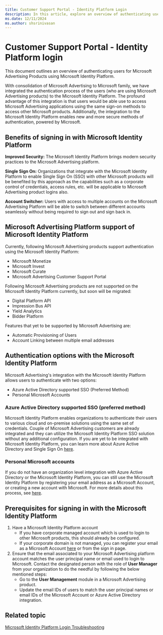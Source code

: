 ```yaml
---
title: Customer Support Portal - Identity Platform Login
description: In this article, explore an overview of authenticating users for Microsoft Advertising products while setting up the Microsoft Identity Platform login account.
ms.date: 12/11/2024
ms.author: shsrinivasan
---
```


# Customer Support Portal - Identity Platform login

This document outlines an overview of authenticating users for Microsoft Advertising Products using Microsoft Identity Platform.

With consolidation of Microsoft Advertising to Microsoft family, we have integrated the authentication process of the users (who are using Microsoft Advertising products) to the Microsoft Identity Platform. The profound advantage of this integration is that users would be able use to access Microsoft Advertising applications using the same sign-on methods to access other Microsoft products. Additionally, the integration to the Microsoft Identity Platform enables new and more secure methods of authentication, powered by Microsoft.

## Benefits of signing in with Microsoft Identity Platform

**Improved Security:** The Microsoft Identity Platform brings modern security practices to the Microsoft Advertising platform.

**Single Sign On:** Organizations that integrate with the Microsoft Identity Platform to enable Single Sign On (SSO) with other Microsoft products will be benefited by this approach as the capabilities such as a corporate control of credentials, access rules, etc. will be applicable to Microsoft Advertising product logins also.

**Account Switcher:** Users with access to multiple accounts on the Microsoft Advertising Platform will be able to switch between different accounts seamlessly without being required to sign out and sign back in.

## Microsoft Advertising Platform support of Microsoft Identity Platform

Currently, following Microsoft Advertising products support authentication using the Microsoft Identity Platform:

- Microsoft Monetize
- Microsoft Invest
- Microsoft Curate
- Microsoft Advertising Customer Support Portal

Following Microsoft Advertising products are not supported on the Microsoft Identity Platform currently, but soon will be migrated:

- Digital Platform API
- Impression Bus API
- Yield Analytics
- Bidder Platform


Features that yet to be supported by Microsoft Advertising are:

- Automatic Provisioning of Users
- Account Linking between multiple email addresses

## Authentication options with the Microsoft Identity Platform

Microsoft Advertising's integration with the Microsoft Identity Platform allows users to authenticate with two options:

- Azure Active Directory supported SSO (Preferred Method)
- Personal Microsoft Accounts

### Azure Active Directory supported SSO (preferred method)

Microsoft Identity Platform enables organizations to authenticate their users to various cloud and on-premise solutions using the same set of credentials. Couple of Microsoft Advertising customers are already integrated and they can utilize the Microsoft Identity Platform SSO solution without any additional configuration. If you are yet to be integrated with Microsoft Identity Platform, you can learn more about Azure Active Directory and Single Sign On [here](https://www.microsoft.com/security/business/identity-access/azure-active-directory-single-sign-on).

### Personal Microsoft accounts

If you do not have an organization level integration with Azure Active Directory or the Microsoft Identity Platform, you can still use the Microsoft Identity Platform by registering your email address as a Microsoft Account, or creating a new account with Microsoft. For more details about this process, see [here](https://account.microsoft.com/account/Account).

## Prerequisites for signing in with the Microsoft Identity Platform

1. Have a Microsoft Identity Platform account
    - If you have corporate managed account which is used to login to other Microsoft products, this should already be configured.
    - If your corporate domain is not managed, you can register your email as a Microsoft Account [here](https://account.microsoft.com/account/Account) or from the sign in page.
1. Ensure that the email associated to your Microsoft Advertising platform account matches the user principal name or email used to login to Microsoft. Contact the designated person with the role of **User Manager** from your organization to do the needful by following the below mentioned steps:
    - Go to the **User Management** module in a Microsoft Advertising product.
    - Update the email IDs of users to match the user principal names or email IDs of the Microsoft Account or Azure Active Directory integration.

## Related topic

[Microsoft Identity Platform Login Troubleshooting](microsoft-identity-platform-login-troubleshooting.md)
